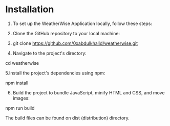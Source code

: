 # Installation
1. To set up the WeatherWise Application locally, follow these steps:

2. Clone the GitHub repository to your local machine:

3. git clone https://github.com/0xabdulkhalid/weatherwise.git
4. Navigate to the project's directory:
   
cd weatherwise

5.Install the project's dependencies using npm:

npm install

6. Build the project to bundle JavaScript, minify HTML and CSS, and move images:

npm run build

The build files can be found on dist (distribution) directory.
